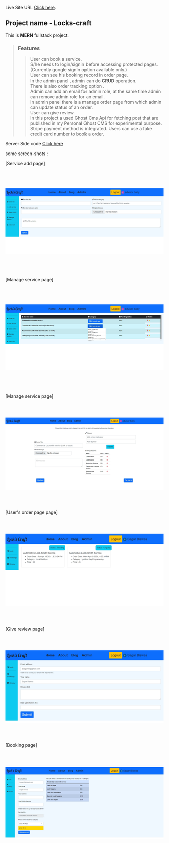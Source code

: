 

Live Site URL [Click here](https://locks-draft.netlify.app/).

## Project name - Locks-craft


This is **MERN** fullstack project.  


> ### Features
>> User can book a service.  
>> S/he needs to login/signin before accessing protected pages.(Currently google signIn option available only.)  
>> User can see his booking record in order page.  
>> In the admin panel , admin can do **CRUD** operation.   
>> There is also order tracking option .  
>> Admin can add an email for admin role, at the same time admin can remove admin role for an email.  
>> In admin panel there is a manage order page from which admin can update status of an order.  
>> User can give review.  
>> In this project a used Ghost Cms Api for fetching post that are published in my Personal Ghost CMS for experimental purpose.  
>> Stripe payment method is integrated. Users can use a fake credit card number to book a order.  


Server Side code [Click here](https://github.com/sagar-biswas1/locks-craft-server)  


some screen-shots : 


[Service add page]<img src="./src/images/lock3.png" width="800" height="350" style='object-fit: contain'>  
[Manage service page]<img src="./src/images/lock5.png" width="800" height="350" style='object-fit: contain'>  
[Manage service page]<img src="./src/images/lock6.png" width="800" height="350" style='object-fit: contain'>  
[User's order page page]<img src="./src/images/lock7.png" width="800" height="350" style='object-fit: contain'> 
[Give review page]<img src="./src/images/lock8.png" width="800" height="350" style='object-fit: contain'>  
[Booking page]<img src="./src/images/lock9.png" width="800" height="350" style='object-fit: contain'>     


